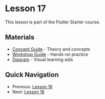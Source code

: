 # Lesson 17

This lesson is part of the Flutter Starter course.

## Materials

- [Concept Guide](./concept.md) - Theory and concepts
- [Workshop Guide](./workshop_17.md) - Hands-on practice
- [Diagram](./diagram.md) - Visual learning aids

## Quick Navigation

- Previous: [Lesson 16](/docs/lessons/lesson-16)
- Next: [Lesson 18](/docs/lessons/lesson-18)
